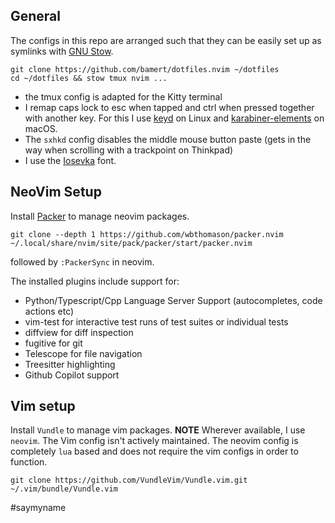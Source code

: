 ## General
The configs in this repo are arranged such that they can be easily set up as symlinks with [GNU Stow](https://www.gnu.org/software/stow/).
```
git clone https://github.com/bamert/dotfiles.nvim ~/dotfiles
cd ~/dotfiles && stow tmux nvim ...
```

- the tmux config is adapted for the Kitty terminal
- I remap caps lock to esc when tapped and ctrl when pressed together with another key. For this I use [keyd](https://github.com/rvaiya/keyd) on Linux and [karabiner-elements](https://karabiner-elements.pqrs.org/) on macOS.
- The `sxhkd` config disables the middle mouse button paste (gets in the way when scrolling with a trackpoint on Thinkpad)
- I use the [Iosevka](https://github.com/be5invis/Iosevka) font.

## NeoVim Setup
Install [Packer](https://github.com/wbthomason/packer.nvim) to manage neovim packages. 
```
git clone --depth 1 https://github.com/wbthomason/packer.nvim ~/.local/share/nvim/site/pack/packer/start/packer.nvim
```
followed by `:PackerSync` in neovim.

The installed plugins include support for:
- Python/Typescript/Cpp Language Server Support (autocompletes, code actions etc)
- vim-test for interactive test runs of test suites or individual tests
- diffview for diff inspection
- fugitive for git 
- Telescope for file navigation
- Treesitter highlighting
- Github Copilot support


## Vim setup
Install `Vundle` to manage vim packages. **NOTE** Wherever available, I use `neovim`. The Vim config isn't actively maintained.
The neovim config is completely `lua` based and does not require the vim configs in order to function.
```
git clone https://github.com/VundleVim/Vundle.vim.git ~/.vim/bundle/Vundle.vim
```
#saymyname
